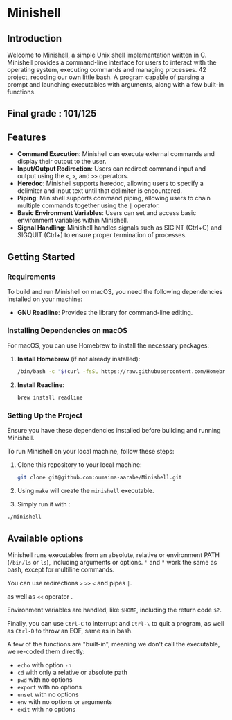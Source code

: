 # Minishell

## Introduction
Welcome to Minishell, a simple Unix shell implementation written in C. Minishell provides a command-line interface for users to interact with the operating system, executing commands and managing processes.
42 project, recoding our own little bash. A program capable of parsing a prompt and launching executables with arguments, along with a few built-in functions.

## Final grade : 101/125

## Features
- **Command Execution**: Minishell can execute external commands and display their output to the user.
- **Input/Output Redirection**: Users can redirect command input and output using the `<`, `>`, and `>>` operators.
- **Heredoc**: Minishell supports heredoc, allowing users to specify a delimiter and input text until that delimiter is encountered.
- **Piping**: Minishell supports command piping, allowing users to chain multiple commands together using the `|` operator.
- **Basic Environment Variables**: Users can set and access basic environment variables within Minishell.
- **Signal Handling**: Minishell handles signals such as SIGINT (Ctrl+C) and SIGQUIT (Ctrl+\) to ensure proper termination of processes.

## Getting Started


### Requirements

To build and run Minishell on macOS, you need the following dependencies installed on your machine:

- **GNU Readline**: Provides the library for command-line editing.

### Installing Dependencies on macOS

For macOS, you can use Homebrew to install the necessary packages:

1. **Install Homebrew** (if not already installed):
    ```bash
    /bin/bash -c "$(curl -fsSL https://raw.githubusercontent.com/Homebrew/install/HEAD/install.sh)"
    ```

2. **Install Readline**:
    ```bash
    brew install readline
    ```

### Setting Up the Project


Ensure you have these dependencies installed before building and running Minishell.

To run Minishell on your local machine, follow these steps:

1. Clone this repository to your local machine:
   ```bash
   git clone git@github.com:oumaima-aarabe/Minishell.git

2. Using ``make`` will create the ``minishell`` executable.

3. Simply run it with :

```
./minishell
```

## Available options

Minishell runs executables from an absolute, relative or environment PATH (``/bin/ls`` or ``ls``), including arguments or options. ``'`` and ``"`` work the same as bash, except for multiline commands.

You can use redirections ``>`` ``>>`` ``<`` and pipes ``|``.

as well as `<<` operator .

Environment variables are handled, like ``$HOME``, including the return code ``$?``.

Finally, you can use ``Ctrl-C`` to interrupt and ``Ctrl-\`` to quit a program, as well as ``Ctrl-D`` to throw an EOF, same as in bash.

A few of the functions are "built-in", meaning we don't call the executable, we re-coded them directly:

- `echo` with option `-n`
- `cd` with only a relative or absolute path
- `pwd` with no options
- `export` with no options
- `unset` with no options
- `env` with no options or arguments
- `exit` with no options
